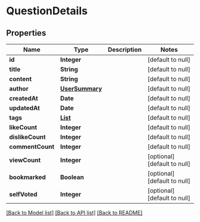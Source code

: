 # QuestionDetails
## Properties

| Name | Type | Description | Notes |
|------------ | ------------- | ------------- | -------------|
| **id** | **Integer** |  | [default to null] |
| **title** | **String** |  | [default to null] |
| **content** | **String** |  | [default to null] |
| **author** | [**UserSummary**](UserSummary.md) |  | [default to null] |
| **createdAt** | **Date** |  | [default to null] |
| **updatedAt** | **Date** |  | [default to null] |
| **tags** | [**List**](TagSummary.md) |  | [default to null] |
| **likeCount** | **Integer** |  | [default to null] |
| **dislikeCount** | **Integer** |  | [default to null] |
| **commentCount** | **Integer** |  | [default to null] |
| **viewCount** | **Integer** |  | [optional] [default to null] |
| **bookmarked** | **Boolean** |  | [optional] [default to null] |
| **selfVoted** | **Integer** |  | [optional] [default to null] |

[[Back to Model list]](../README.md#documentation-for-models) [[Back to API list]](../README.md#documentation-for-api-endpoints) [[Back to README]](../README.md)


